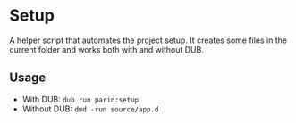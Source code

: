 # Setup

A helper script that automates the project setup.
It creates some files in the current folder and works both with and without DUB.

## Usage

* With DUB: `dub run parin:setup`
* Without DUB: `dmd -run source/app.d`
